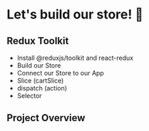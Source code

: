 # Let's build our store! 🏬

## Redux Toolkit

- Install @reduxjs/toolkit and react-redux
- Build our Store
- Connect our Store to our App
- Slice (cartSlice)
- dispatch (action)
- Selector

## Project Overview
